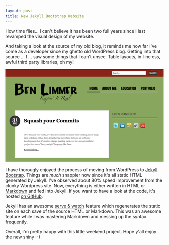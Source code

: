 ```yaml
---
layout: post
title: New Jekyll Bootstrap Website
---
```


How time flies... I can't believe it has been two full years since I last revamped the visual design of my website. 

And taking a look at the source of my old blog, it reminds me how far I've come as a developer since my ghetto old WordPress blog. Getting into that source ... I ... saw some things that I can't unsee. Table layouts, in-line css, awful third party libraries, oh my!

<div class="center">
	<img src="/assets/images/posts/2013/09/WordpressSite.png" alt="Screenshot of old WordPress blog" />
</div>

I have thorougly enjoyed the process of moving from WordPress to [Jekyll](https://github.com/mojombo/jekyll) [Bootstap](https://github.com/plusjade/jekyll-bootstrap). Things are *much* snappier now since it's all static HTML generated by Jekyll. I've observed about 80% speed improvement from the clunky Wordpress site. Now, everything is either written in HTML or [Markdown](http://daringfireball.net/projects/markdown/) and fed into Jekyll. If you want to have a look at the code, it's hosted [on GitHub](https://github.com/l1m5/benlimmer.com).

Jekyll has an awesome [serve & watch](http://jekyllrb.com/docs/usage/) feature which regenerates the static site on each save of the source HTML or Markdown. This was an awesome feature while I was mastering Markdown and messing up the syntax frequently.

Overall, I'm pretty happy with this little weekend project. Hope y'all enjoy the new shiny :-)